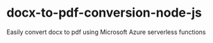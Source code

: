 # docx-to-pdf-conversion-node-js
Easily convert docx to pdf using Microsoft Azure serverless functions

